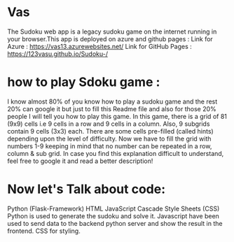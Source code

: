 # Vas
The Sudoku web app is a legacy sudoku game on the internet running in your browser.This app is deployed on azure and github pages : 
Link for Azure :
https://vas13.azurewebsites.net/
Link for GitHub Pages : 
https://123vasu.github.io/Sudoku-/

# how to play Sdoku game : 
I know almost 80% of you know how to play a sudoku game and the rest 20% can google it but just to fill this Readme file and also for those 20% people I will tell you how to play this game. In this game, there is a grid of 81 (9x9) cells i.e 9 cells in a row and 9 cells in a column. Also, 9 subgrids contain 9 cells (3x3) each. There are some cells pre-filled (called hints) depending upon the level of difficulty. Now we have to fill the grid with numbers 1-9 keeping in mind that no number can be repeated in a row, column & sub grid. In case you find this explanation difficult to understand, feel free to google it and read a better description!

# Now let's Talk about code: 
Python (Flask-Framework)
HTML
JavaScript 
Cascade Style Sheets (CSS)
Python is used to generate the sudoku and solve it.
Javascript have been used to send data to the backend python server and show the result in the frontend.
CSS for styling.
